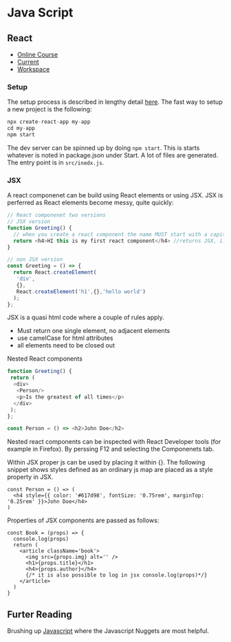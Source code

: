 # Java Script

## React

- [Online Course](https://www.youtube.com/watch?v=4UZrsTqkcW4)
- [Current](https://youtu.be/4UZrsTqkcW4?t=5519)
- [Workspace](./tutorial/)

### Setup

The setup process is described in lengthy detail [here](https://reactjs.org/docs/create-a-new-react-app.html). The fast way to setup a new project is the following:

```javascript
npx create-react-app my-app
cd my-app
npm start
```

The dev server can be spinned up by doing `npm start`. This is starts whatever is noted in package.json under Start. A lot of files are generated. The entry point is in `src/inedx.js`.

### JSX

A react componenet can be build using React elements or using JSX. JSX is perferred as React elements become messy, quite quickly:

```javascript
// React componenet two versions
// JSX version
function Greeting() {
  // when you create a react component the name MUST start with a capital
  return <h4>HI this is my first react component</h4> //returns JSX, i.e. react readable html
}

// non JSX version
const Greeting = () => {
  return React.createElement(
   'div',
   {},
   React.createElement('h1',{},'hello world')
  );
};
```

JSX is a quasi html code where a couple of rules apply.

- Must return one single element, no adjacent elements
- use camelCase for html attributes
- all elements need to be closed out

Nested React components

```javascript
function Greeting() {
 return (
  <div>
   <Person/>
   <p>Is the greatest of all times</p>
  </div>
 );
};

const Person = () => <h2>John Doe</h2>
```

Nested react components can be inspected with React Developer tools (for example in Firefox). By perssing F12 and selecting the Componenets tab.

Within JSX proper js can be used by placing it within {}. The following snippet shows styles defined as an ordinary js map are placed as a style property in JSX.

```
const Person = () => (
  <h4 style={{ color: '#617d98', fontSize: '0.75rem', marginTop: '0.25rem' }}>John Doe</h4>
) 
```

Properties of JSX components are passed as follows:

```
const Book = (props) => {
  console.log(props)
  return (
    <article className='book'>
      <img src={props.img} alt='' />
      <h1>{props.title}</h1>
      <h4>{props.author}</h4>
      {/* it is also possible to log in jsx console.log(props)*/}
    </article>
  )
}
```


## Furter Reading

Brushing up [Javascript](https://www.youtube.com/c/codingaddict) where the Javascript Nuggets are most helpful.
